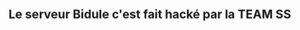 Le serveur Bidule c'est fait hacké par la TEAM SS
-------------------------------------------------
